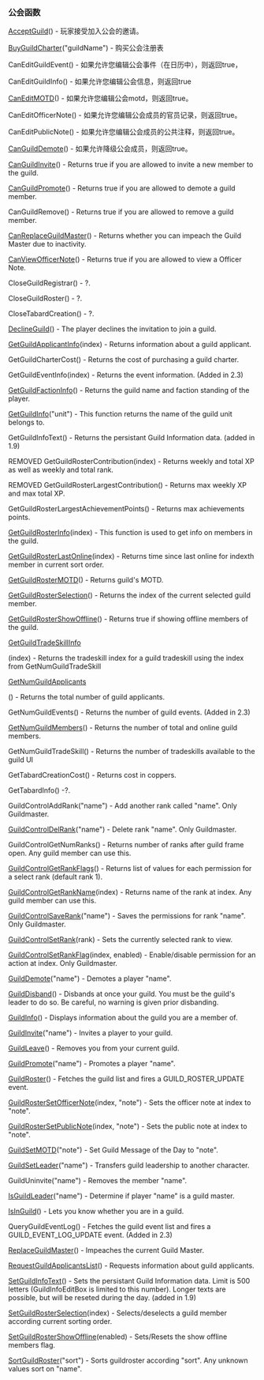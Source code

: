 ### 公会函数

[AcceptGuild](https://wow.gamepedia.com/API_AcceptGuild)\(\) - 玩家接受加入公会的邀请。

[BuyGuildCharter](https://wow.gamepedia.com/API_BuyGuildCharter)\("guildName"\) - 购买公会注册表

CanEditGuildEvent\(\) - 如果允许您编辑公会事件（在日历中），则返回true，

CanEditGuildInfo\(\) - 如果允许您编辑公会信息，则返回true

[CanEditMOTD](https://wow.gamepedia.com/API_CanEditMOTD)\(\) - 如果允许您编辑公会motd，则返回true。

CanEditOfficerNote\(\) - 如果允许您编辑公会成员的官员记录，则返回true。

CanEditPublicNote\(\) - 如果允许您编辑公会成员的公共注释，则返回true。

[CanGuildDemote](https://wow.gamepedia.com/API_CanGuildDemote)\(\) - 如果允许降级公会成员，则返回true。

[CanGuildInvite](https://wow.gamepedia.com/API_CanGuildInvite)\(\) - Returns true if you are allowed to invite a new member to the guild.

[CanGuildPromote](https://wow.gamepedia.com/API_CanGuildPromote)\(\) - Returns true if you are allowed to demote a guild member.

CanGuildRemove\(\) - Returns true if you are allowed to remove a guild member.

[CanReplaceGuildMaster](https://wow.gamepedia.com/API_CanReplaceGuildMaster)\(\) - Returns whether you can impeach the Guild Master due to inactivity.

[CanViewOfficerNote](https://wow.gamepedia.com/API_CanViewOfficerNote)\(\) - Returns true if you are allowed to view a Officer Note.

CloseGuildRegistrar\(\) - ?.

CloseGuildRoster\(\) - ?.

CloseTabardCreation\(\) - ?.

[DeclineGuild](https://wow.gamepedia.com/API_DeclineGuild)\(\) - The player declines the invitation to join a guild.

[GetGuildApplicantInfo](https://wow.gamepedia.com/API_GetGuildApplicantInfo)\(index\) - Returns information about a guild applicant.

GetGuildCharterCost\(\) - Returns the cost of purchasing a guild charter.

GetGuildEventInfo\(index\) - Returns the event information. \(Added in 2.3\)

[GetGuildFactionInfo](https://wow.gamepedia.com/API_GetGuildFactionInfo)\(\) - Returns the guild name and faction standing of the player.

[GetGuildInfo](https://wow.gamepedia.com/API_GetGuildInfo)\("unit"\) - This function returns the name of the guild unit belongs to.

GetGuildInfoText\(\) - Returns the persistant Guild Information data. \(added in 1.9\)

REMOVED GetGuildRosterContribution\(index\) - Returns weekly and total XP as well as weekly and total rank.

REMOVED GetGuildRosterLargestContribution\(\) - Returns max weekly XP and max total XP.

GetGuildRosterLargestAchievementPoints\(\) - Returns max achievements points.

[GetGuildRosterInfo](https://wow.gamepedia.com/API_GetGuildRosterInfo)\(index\) - This function is used to get info on members in the guild.

[GetGuildRosterLastOnline](https://wow.gamepedia.com/API_GetGuildRosterLastOnline)\(index\) - Returns time since last online for indexth member in current sort order.

[GetGuildRosterMOTD](https://wow.gamepedia.com/API_GetGuildRosterMOTD)\(\) - Returns guild's MOTD.

[GetGuildRosterSelection](https://wow.gamepedia.com/API_GetGuildRosterSelection)\(\) - Returns the index of the current selected guild member.

[GetGuildRosterShowOffline](https://wow.gamepedia.com/API_GetGuildRosterShowOffline)\(\) - Returns true if showing offline members of the guild.

[GetGuildTradeSkillInfo](https://wow.gamepedia.com/API_GetGuildTradeSkillInfo)

\(index\) - Returns the tradeskill index for a guild tradeskill using the index from GetNumGuildTradeSkill

[GetNumGuildApplicants](https://wow.gamepedia.com/API_GetNumGuildApplicants)

\(\) - Returns the total number of guild applicants.

GetNumGuildEvents\(\) - Returns the number of guild events. \(Added in 2.3\)

[GetNumGuildMembers](https://wow.gamepedia.com/API_GetNumGuildMembers)\(\) - Returns the number of total and online guild members.

GetNumGuildTradeSkill\(\) - Returns the number of tradeskills available to the guild UI

GetTabardCreationCost\(\) - Returns cost in coppers.

GetTabardInfo\(\) -?.

GuildControlAddRank\("name"\) - Add another rank called "name". Only Guildmaster.

[GuildControlDelRank](https://wow.gamepedia.com/API_GuildControlDelRank)\("name"\) - Delete rank "name". Only Guildmaster.

GuildControlGetNumRanks\(\) - Returns number of ranks after guild frame open. Any guild member can use this.

[GuildControlGetRankFlags](https://wow.gamepedia.com/API_GuildControlGetRankFlags)\(\) - Returns list of values for each permission for a select rank \(default rank 1\).

[GuildControlGetRankName](https://wow.gamepedia.com/API_GuildControlGetRankName)\(index\) - Returns name of the rank at index. Any guild member can use this.

[GuildControlSaveRank](https://wow.gamepedia.com/API_GuildControlSaveRank)\("name"\) - Saves the permissions for rank "name". Only Guildmaster.

[GuildControlSetRank](https://wow.gamepedia.com/API_GuildControlSetRank)\(rank\) - Sets the currently selected rank to view.

[GuildControlSetRankFlag](https://wow.gamepedia.com/API_GuildControlSetRankFlag)\(index, enabled\) - Enable/disable permission for an action at index. Only Guildmaster.

[GuildDemote](https://wow.gamepedia.com/API_GuildDemote)\("name"\) - Demotes a player "name".

[GuildDisband](https://wow.gamepedia.com/API_GuildDisband)\(\) - Disbands at once your guild. You must be the guild's leader to do so. Be careful, no warning is given prior disbanding.

[GuildInfo](https://wow.gamepedia.com/API_GuildInfo)\(\) - Displays information about the guild you are a member of.

[GuildInvite](https://wow.gamepedia.com/API_GuildInvite)\("name"\) - Invites a player to your guild.

[GuildLeave](https://wow.gamepedia.com/API_GuildLeave)\(\) - Removes you from your current guild.

[GuildPromote](https://wow.gamepedia.com/API_GuildPromote)\("name"\) - Promotes a player "name".

[GuildRoster](https://wow.gamepedia.com/API_GuildRoster)\(\) - Fetches the guild list and fires a GUILD\_ROSTER\_UPDATE event.

[GuildRosterSetOfficerNote](https://wow.gamepedia.com/API_GuildRosterSetOfficerNote)\(index, "note"\) - Sets the officer note at index to "note".

[GuildRosterSetPublicNote](https://wow.gamepedia.com/API_GuildRosterSetPublicNote)\(index, "note"\) - Sets the public note at index to "note".

[GuildSetMOTD](https://wow.gamepedia.com/API_GuildSetMOTD)\("note"\) - Set Guild Message of the Day to "note".

[GuildSetLeader](https://wow.gamepedia.com/API_GuildSetLeader)\("name"\) - Transfers guild leadership to another character.

GuildUninvite\("name"\) - Removes the member "name".

[IsGuildLeader](https://wow.gamepedia.com/API_IsGuildLeader)\("name"\) - Determine if player "name" is a guild master.

[IsInGuild](https://wow.gamepedia.com/API_IsInGuild)\(\) - Lets you know whether you are in a guild.

QueryGuildEventLog\(\) - Fetches the guild event list and fires a GUILD\_EVENT\_LOG\_UPDATE event. \(Added in 2.3\)

[ReplaceGuildMaster](https://wow.gamepedia.com/API_ReplaceGuildMaster)\(\) - Impeaches the current Guild Master.

[RequestGuildApplicantsList](https://wow.gamepedia.com/API_RequestGuildApplicantsList)\(\) - Requests information about guild applicants.

[SetGuildInfoText](https://wow.gamepedia.com/API_SetGuildInfoText)\(\) - Sets the persistant Guild Information data. Limit is 500 letters \(GuildInfoEditBox is limited to this number\). Longer texts are possible, but will be reseted during the day. \(added in 1.9\)

[SetGuildRosterSelection](https://wow.gamepedia.com/API_SetGuildRosterSelection)\(index\) - Selects/deselects a guild member according current sorting order.

[SetGuildRosterShowOffline](https://wow.gamepedia.com/API_SetGuildRosterShowOffline)\(enabled\) - Sets/Resets the show offline members flag.

[SortGuildRoster](https://wow.gamepedia.com/API_SortGuildRoster)\("sort"\) - Sorts guildroster according "sort". Any unknown values sort on "name".

